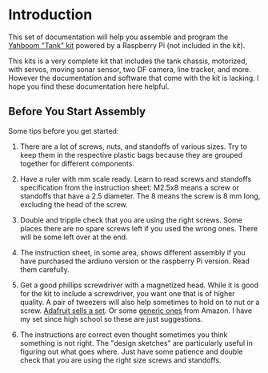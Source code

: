  # Introduction

 This set of documentation will help you assemble and program the [Yahboom "Tank" kit](https://amzn.to/2Qdmi13) powered by a Raspberry Pi (not included in the kit).

 This kits is a very complete kit that includes the tank chassis, motorized, with servos, moving sonar sensor, two DF camera, line tracker, and more. However the documentation and software that come with the kit is lacking. I hope you find these documentation here helpful.

 ## Before You Start Assembly

 Some tips before you get started:

 1. There are a lot of screws, nuts, and standoffs of various sizes. Try to keep them in the respective plastic bags because they are grouped together for different components.

 2. Have a ruler with mm scale ready. Learn to read screws and standoffs specification from the instruction sheet: M2.5x8 means a screw or standoffs that have a 2.5 diameter. The 8 means the screw is 8 mm long, excluding the head of the screw.

 3. Double and tripple check that you are using the right screws. Some places there are no spare screws left if you used the wrong ones. There will be some left over at the end.

 4. The instruction sheet, in some area, shows different assembly if you have purchased the ardiuno version or the raspberry Pi version. Read them carefully.

5. Get a good phillips screwdriver with a magnetized head. While it is good for the kit to include a screwdriver, you want one that is of higher quality. A pair of tweezers will also help sometimes to hold on to nut or a screw. [Adafruit sells a set](https://www.adafruit.com/product/424). Or some [generic ones](https://amzn.to/2VOzWh7) from Amazon. I have my set since high school so these are just suggestions.

6. The instructions are correct even thought sometimes you think something is not right. The "design sketches" are particularly useful in figuring out what goes where. Just have some patience and double check that you are using the right size screws and standoffs.

